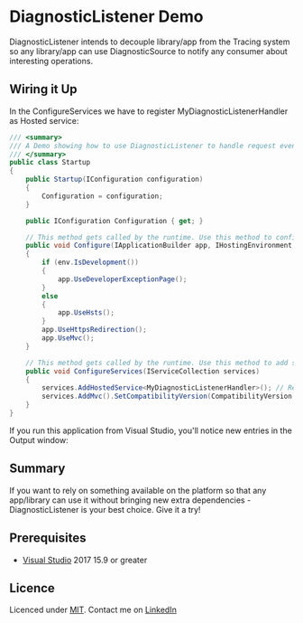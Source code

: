 # DiagnosticListener Demo

DiagnosticListener intends to decouple library/app from the Tracing system so any library/app can use DiagnosticSource 
to notify any consumer about interesting operations.

## Wiring it Up
In the ConfigureServices we have to register MyDiagnosticListenerHandler as Hosted service:

```csharp
/// <summary>
/// A Demo showing how to use DiagnosticListener to handle request events
/// </summary>
public class Startup
{
    public Startup(IConfiguration configuration)
    {
        Configuration = configuration;
    }

    public IConfiguration Configuration { get; }

    // This method gets called by the runtime. Use this method to configure the HTTP request pipeline.
    public void Configure(IApplicationBuilder app, IHostingEnvironment env)
    {
        if (env.IsDevelopment())
        {
            app.UseDeveloperExceptionPage();
        }
        else
        {
            app.UseHsts();
        }
        app.UseHttpsRedirection();
        app.UseMvc();
    }

    // This method gets called by the runtime. Use this method to add services to the container.
    public void ConfigureServices(IServiceCollection services)
    {
        services.AddHostedService<MyDiagnosticListenerHandler>(); // Register MyDiagnosticListenerHandler as Hosted service
        services.AddMvc().SetCompatibilityVersion(CompatibilityVersion.Version_2_2);
    }
}
```

If you run this application from Visual Studio, you'll notice new entries in the Output window: 



## Summary
If you want to rely on something available on the platform so that 
any app/library can use it without bringing new extra dependencies - DiagnosticListener is your best choice. Give it a try!

## Prerequisites
- [Visual Studio](https://www.visualstudio.com/vs/community) 2017 15.9 or greater

## Licence

Licenced under [MIT](http://opensource.org/licenses/mit-license.php).
Contact me on [LinkedIn](https://si.linkedin.com/in/matjazbravc)